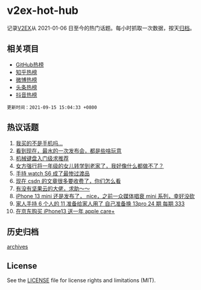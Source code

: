 # v2ex-hot-hub

 记录[V2EX](https://www.v2ex.com/)从 2021-01-06 日至今的热门话题。每小时抓取一次数据，按天[归档](archives)。
 
 ## 相关项目

- [GitHub热榜](https://github.com/snaildev/github-hot-hub)
- [知乎热榜](https://github.com/snaildev/zhihu-hot-hub)
- [微博热榜](https://github.com/snaildev/weibo-hot-hub)
- [头条热榜](https://github.com/snaildev/toutiao-hot-hub)
- [抖音热榜](https://github.com/snaildev/douyin-hot-hub)


 `更新时间：2021-09-15 15:04:33 +0800`

## 热议话题

1. [我买的不是手机吗…](https://www.v2ex.com/t/801877)
1. [看到现在，最水的一次发布会，都是些啥玩意](https://www.v2ex.com/t/801876)
1. [机械键盘入门级求推荐](https://www.v2ex.com/t/801896)
1. [女方强行将一年级的女儿转学到老家了，我好像什么都做不了？](https://www.v2ex.com/t/801773)
1. [手持 watch S6 成了最惨过渡品](https://www.v2ex.com/t/801879)
1. [现在 csdn 的文章很多要收费了，你们怎么看](https://www.v2ex.com/t/801808)
1. [有没有坚果云的大佬，求助～～](https://www.v2ex.com/t/801937)
1. [iPhone 13 mini 还是发布了， nice，之前一众媒体唱衰 mini 系列，幸好没砍](https://www.v2ex.com/t/801887)
1. [家人手持 6 个人的 11 准备给家人用了 自己准备换 13pro 24 期 每期 333](https://www.v2ex.com/t/801914)
1. [在京东购买 iPhone13 送一年 apple care+](https://www.v2ex.com/t/801902)

## 历史归档

[archives](archives)

## License

See the [LICENSE](LICENSE) file for license rights and limitations (MIT).
